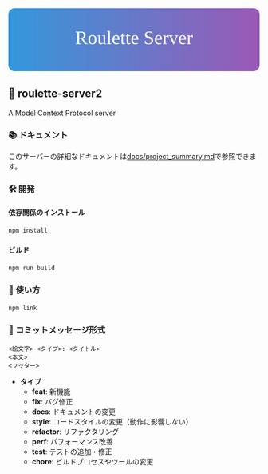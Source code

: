 <div align="center">
  <img src="assets/header.svg" alt="Roulette Server Header" />
</div>

## 🎰 roulette-server2

A Model Context Protocol server

### 📚 ドキュメント

このサーバーの詳細なドキュメントは[docs/project_summary.md](docs/project_summary.md)で参照できます。

### 🛠️ 開発

#### 依存関係のインストール

```bash
npm install
```

#### ビルド

```bash
npm run build
```

### 🚀 使い方

```bash
npm link
```

### 📜 コミットメッセージ形式

```
<絵文字> <タイプ>: <タイトル>
<本文>
<フッター>
```

- **タイプ**
  - **feat**: 新機能
  - **fix**: バグ修正
  - **docs**: ドキュメントの変更
  - **style**: コードスタイルの変更（動作に影響しない）
  - **refactor**: リファクタリング
  - **perf**: パフォーマンス改善
  - **test**: テストの追加・修正
  - **chore**: ビルドプロセスやツールの変更